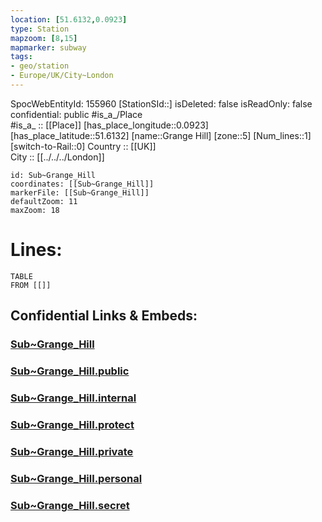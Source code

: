 ```yaml
---
location: [51.6132,0.0923] 
type: Station 
mapzoom: [8,15] 
mapmarker: subway 
tags:
- geo/station
- Europe/UK/City~London
---
```

SpocWebEntityId: 155960
[StationSId::] 
isDeleted: false
isReadOnly: false
confidential: public
#is_a_/Place  
#is_a_ :: [[Place]] 
[has_place_longitude::0.0923] 
[has_place_latitude::51.6132] 
[name::Grange Hill] 
[zone::5] 
[Num_lines::1] 
[switch-to-Rail::0] 
Country :: [[UK]]  
City :: [[../../../London]]  


```leaflet
id: Sub~Grange_Hill
coordinates: [[Sub~Grange_Hill]] 
markerFile: [[Sub~Grange_Hill]] 
defaultZoom: 11 
maxZoom: 18
```


# Lines: 
```dataview
TABLE 
FROM [[]] 
```


## Confidential Links & Embeds: 

### [Sub~Grange_Hill](/_Standards/Earth/Continent/Europe/Europe~North/UK/England/Regions~England/London,Greater/cities~GreaterLondon/Underground/Station/Sub~Grange_Hill.md) 

### [Sub~Grange_Hill.public](/_public/Earth/Continent/Europe/Europe~North/UK/England/Regions~England/London,Greater/cities~GreaterLondon/Underground/Station/Sub~Grange_Hill.public.md) 

### [Sub~Grange_Hill.internal](/_internal/Earth/Continent/Europe/Europe~North/UK/England/Regions~England/London,Greater/cities~GreaterLondon/Underground/Station/Sub~Grange_Hill.internal.md) 

### [Sub~Grange_Hill.protect](/_protect/Earth/Continent/Europe/Europe~North/UK/England/Regions~England/London,Greater/cities~GreaterLondon/Underground/Station/Sub~Grange_Hill.protect.md) 

### [Sub~Grange_Hill.private](/_private/Earth/Continent/Europe/Europe~North/UK/England/Regions~England/London,Greater/cities~GreaterLondon/Underground/Station/Sub~Grange_Hill.private.md) 

### [Sub~Grange_Hill.personal](/_personal/Earth/Continent/Europe/Europe~North/UK/England/Regions~England/London,Greater/cities~GreaterLondon/Underground/Station/Sub~Grange_Hill.personal.md) 

### [Sub~Grange_Hill.secret](/_secret/Earth/Continent/Europe/Europe~North/UK/England/Regions~England/London,Greater/cities~GreaterLondon/Underground/Station/Sub~Grange_Hill.secret.md)

